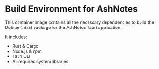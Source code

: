 # Build Environment for AshNotes

This container image contains all the necessary dependencies to build the Debian (`.deb`) package for the AshNotes Tauri application.

It includes:
- Rust & Cargo
- Node.js & npm
- Tauri CLI
- All required system libraries
